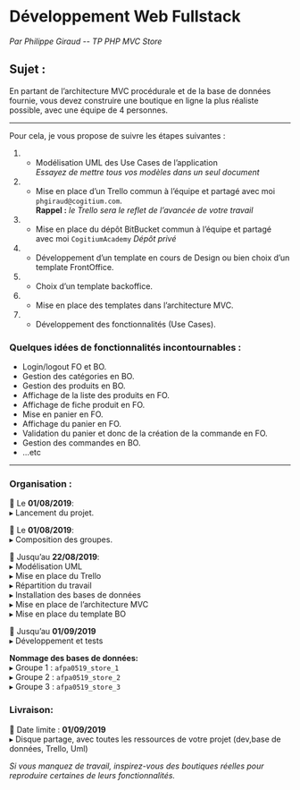 # Développement Web Fullstack   
_Par Philippe Giraud -- TP PHP MVC Store_

## Sujet :
En partant de l’architecture MVC procédurale et de la base de données fournie, vous devez construire une boutique en ligne la plus réaliste possible, avec une équipe de 4 personnes.

***

Pour cela, je vous propose de suivre les étapes suivantes :
1. - Modélisation UML des Use Cases de l’application  
_Essayez de mettre tous vos modèles dans un seul document_
2. - Mise en place d’un Trello commun à l’équipe et partagé avec moi `phgiraud@cogitium.com`.  
**Rappel :** _le Trello sera le reflet de l’avancée de votre travail_
3. - Mise en place du dépôt BitBucket commun à l’équipe et partagé avec moi `CogitiumAcademy`
_Dépôt privé_
1. - Développement d’un template en cours de Design ou bien choix d’un template FrontOffice.
1. - Choix d’un template backoffice.
1. - Mise en place des templates dans l’architecture MVC.
1. - Développement des fonctionnalités (Use Cases).
### Quelques idées de fonctionnalités incontournables :
 - Login/logout FO et BO.
 - Gestion des catégories en BO.
 - Gestion des produits en BO.
 - Affichage de la liste des produits en FO.
 - Affichage de fiche produit en FO.
 - Mise en panier en FO.
 - Affichage du panier en FO.
 - Validation du panier et donc de la création de la commande en FO.
 - Gestion des commandes en BO.
 - ...etc
***

### Organisation :  

📆  Le **01/08/2019**:   
  ▸ Lancement du projet. 
  
📆  Le **01/08/2019**:   
  ▸ Composition des groupes.   
  
📆  Jusqu’au **22/08/2019**:  
  ▸ Modélisation UML   
  ▸ Mise en place du Trello   
  ▸ Répartition du travail    
  ▸ Installation des bases de données  
  ▸ Mise en place de l’architecture MVC  
  ▸ Mise en place du template BO   

📆 Jusqu’au **01/09/2019**   
▸ Développement et tests    

**Nommage des bases de données:**     
▸ Groupe 1 : `afpa0519_store_1`    
▸ Groupe 2 : `afpa0519_store_2`    
▸ Groupe 3 : `afpa0519_store_3`    

### Livraison:  

📆 Date limite : **01/09/2019**    
▸ Disque partage, avec toutes les ressources de votre projet (dev,base de données, Trello, Uml)    
 
_Si vous manquez de travail, inspirez-vous des boutiques réelles pour reproduire certaines de leurs fonctionnalités._
